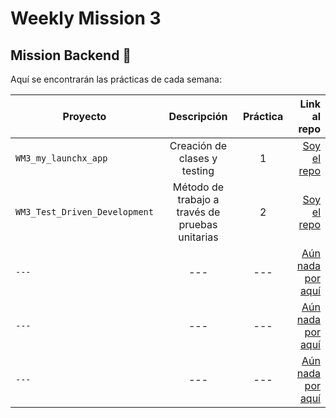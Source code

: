 # Weekly Mission 3
## Mission Backend 🚀

Aquí se encontrarán las prácticas de cada semana:

 Proyecto | Descripción | Práctica | Link al repo |
| ------------- |:-------------:| :-------------:| -----:|
|`WM3_my_launchx_app`| Creación de clases y testing |1|[Soy el repo](https://github.com/dev-LuisSM/WM3_my_launchx_app)|
|`WM3_Test_Driven_Development`| Método de trabajo a través de pruebas unitarias |2|[Soy el repo](https://github.com/dev-LuisSM/WM3_Test_Driven_Development)|
|`---`| --- |---|[Aún nada por aquí]()|
|`---`| --- |---|[Aún nada por aquí]()|
|`---`| --- |---|[Aún nada por aquí]()|
